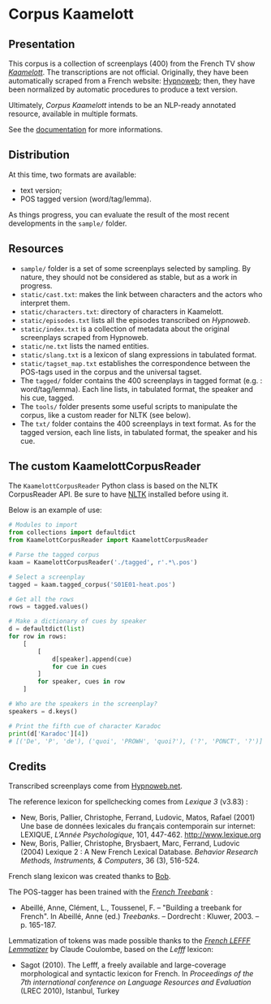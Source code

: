# Corpus Kaamelott

## Presentation

This corpus is a collection of screenplays (400) from the French TV show [*Kaamelott*](https://fr.wikipedia.org/wiki/Kaamelott). The transcriptions are not official. Originally, they have been automatically scraped from a French website: [Hypnoweb](https://www.hypnoweb.net/); then, they have been normalized by automatic procedures to produce a text version.

Ultimately, *Corpus Kaamelott* intends to be an NLP-ready annotated resource, available in multiple formats.

See the [documentation](https://github.com/Alex-bzh/corpus-kaamelott/wiki) for more informations.

## Distribution

At this time, two formats are available:
- text version;
- POS tagged version (word/tag/lemma).

As things progress, you can evaluate the result of the most recent developments in the `sample/` folder.

## Resources

- `sample/` folder is a set of some screenplays selected by sampling. By nature, they should not be considered as stable, but as a work in progress.
- `static/cast.txt`: makes the link between characters and the actors who interpret them.
- `static/characters.txt`: directory of characters in Kaamelott.
- `static/episodes.txt` lists all the episodes transcribed on *Hypnoweb*.
- `static/index.txt` is a collection of metadata about the original screenplays scraped from Hypnoweb.
- `static/ne.txt` lists the named entities.
- `static/slang.txt` is a lexicon of slang expressions in tabulated format.
- `static/tagset_map.txt` establishes the correspondence between the POS-tags used in the corpus and the universal tagset.
- The `tagged/` folder contains the 400 screenplays in tagged format (e.g. : word/tag/lemma). Each line lists, in tabulated format, the speaker and his cue, tagged.
- The `tools/` folder presents some useful scripts to manipulate the corpus, like a custom reader for NLTK (see below).
- The `txt/` folder contains the 400 screenplays in text format. As for the tagged version, each line lists, in tabulated format, the speaker and his cue.

## The custom KaamelottCorpusReader

The `KaamelottCorpusReader` Python class is based on the NLTK CorpusReader API. Be sure to have [NLTK](https://www.nltk.org/) installed before using it.

Below is an example of use:

```py
# Modules to import
from collections import defaultdict
from KaamelottCorpusReader import KaamelottCorpusReader

# Parse the tagged corpus
kaam = KaamelottCorpusReader('./tagged', r'.*\.pos')

# Select a screenplay
tagged = kaam.tagged_corpus('S01E01-heat.pos')

# Get all the rows
rows = tagged.values()

# Make a dictionary of cues by speaker
d = defaultdict(list)
for row in rows:
    [
        [
            d[speaker].append(cue)
            for cue in cues
        ]
        for speaker, cues in row
    ]

# Who are the speakers in the screenplay?
speakers = d.keys()

# Print the fifth cue of character Karadoc
print(d['Karadoc'][4])
# [('De', 'P', 'de'), ('quoi', 'PROWH', 'quoi?'), ('?', 'PONCT', '?')]
```

## Credits

Transcribed screenplays come from [Hypnoweb.net](https://www.hypnoweb.net/).

The reference lexicon for spellchecking comes from *Lexique 3* (v3.83) :
- New, Boris, Pallier, Christophe, Ferrand, Ludovic, Matos, Rafael (2001) Une base de données lexicales du français contemporain sur internet: LEXIQUE, *L’Année Psychologique*, 101, 447-462. <http://www.lexique.org>
- New, Boris, Pallier, Christophe, Brysbaert, Marc, Ferrand, Ludovic (2004) Lexique 2 : A New French Lexical Database. *Behavior Research Methods, Instruments, & Computers*, 36 (3), 516-524.

French slang lexicon was created thanks to [Bob](https://www.languefrancaise.net/Bob/Introduction).

The POS-tagger has been trained with the [*French Treebank*](http://ftb.llf-paris.fr) :
- Abeillé, Anne, Clément, L., Toussenel, F. – "Building a treebank for French". In Abeillé, Anne (ed.) *Treebanks*. – Dordrecht : Kluwer, 2003. – p. 165-187.

Lemmatization of tokens was made possible thanks to the [*French LEFFF Lemmatizer*](https://github.com/ClaudeCoulombe/FrenchLefffLemmatizer) by Claude Coulombe, based on the *Lefff* lexicon:
- Sagot (2010). The Lefff, a freely available and large-coverage morphological and syntactic lexicon for French. In *Proceedings of the 7th international conference on Language Resources and Evaluation* (LREC 2010), Istanbul, Turkey
